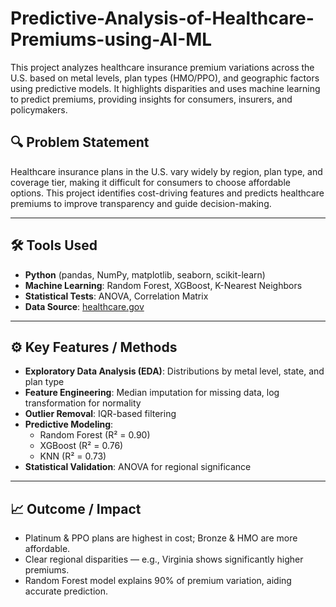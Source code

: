 # Predictive-Analysis-of-Healthcare-Premiums-using-AI-ML

This project analyzes healthcare insurance premium variations across the U.S. based on metal levels, plan types (HMO/PPO), and geographic factors using predictive models. It highlights disparities and uses machine learning to predict premiums, providing insights for consumers, insurers, and policymakers.


## 🔍 Problem Statement
Healthcare insurance plans in the U.S. vary widely by region, plan type, and coverage tier, making it difficult for consumers to choose affordable options. This project identifies cost-driving features and predicts healthcare premiums to improve transparency and guide decision-making.

---

## 🛠 Tools Used
- **Python** (pandas, NumPy, matplotlib, seaborn, scikit-learn)
- **Machine Learning**: Random Forest, XGBoost, K-Nearest Neighbors
- **Statistical Tests**: ANOVA, Correlation Matrix
- **Data Source**: [healthcare.gov](https://data.healthcare.gov)

---

## ⚙️ Key Features / Methods
- **Exploratory Data Analysis (EDA)**: Distributions by metal level, state, and plan type
- **Feature Engineering**: Median imputation for missing data, log transformation for normality
- **Outlier Removal**: IQR-based filtering
- **Predictive Modeling**:
  - Random Forest (R² = 0.90)
  - XGBoost (R² = 0.76)
  - KNN (R² = 0.73)
- **Statistical Validation**: ANOVA for regional significance

---

## 📈 Outcome / Impact
- Platinum & PPO plans are highest in cost; Bronze & HMO are more affordable.
- Clear regional disparities — e.g., Virginia shows significantly higher premiums.
- Random Forest model explains 90% of premium variation, aiding accurate prediction.
